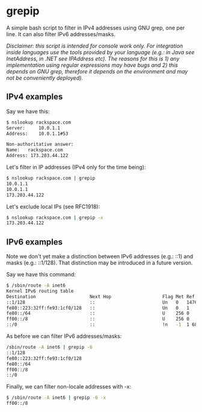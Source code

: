 # grepip
A simple bash script to filter in IPv4 addresses using GNU grep, one per line. It can also filter IPv6 addresses/masks.

*Disclaimer: this script is intended for console work only. For integration inside languages use the tools provided by your language (e.g.: in Java see InetAddress, in .NET see IPAddress etc). The reasons for this is 1) any implementation using regular expressions may have bugs and 2) this depends on GNU grep, therefore it depends on the environment and may not be conveniently deployed).*

IPv4 examples
----------

Say we have this:

```bash
$ nslookup rackspace.com
Server:		10.0.1.1
Address:	10.0.1.1#53

Non-authoritative answer:
Name:	rackspace.com
Address: 173.203.44.122
```

Let's filter in IP addresses (IPv4 only for the time being):

```bash
$ nslookup rackspace.com | grepip
10.0.1.1
10.0.1.1
173.203.44.122
```

Let's exclude local IPs (see RFC1918):

```bash
$ nslookup rackspace.com | grepip -x
173.203.44.122
```

IPv6 examples
-------------

Note we don't yet make a distinction between IPv6 addresses (e.g.: ::1) and masks (e.g.: ::1/128). That distinction may be introduced in a future version.

Say we have this command:

```bash
$ /sbin/route -A inet6               
Kernel IPv6 routing table
Destination                    Next Hop                   Flag Met Ref Use If
::1/128                        ::                         Un   0   1476629 lo
fe80::223:32ff:fe93:1cf0/128   ::                         Un   0   1     0 lo
fe80::/64                      ::                         U    256 0     0 eth0
ff00::/8                       ::                         U    256 0     0 eth0
::/0                           ::                         !n   -1  1 68283 lo
```

As before we can filter IPv6 addresses/masks:

```bash
/sbin/route -A inet6 | grepip -6
::1/128
fe80::223:32ff:fe93:1cf0/128
fe80::/64
ff00::/8
::/0
```

Finally, we can filter non-locale addresses with -x:

```bash
$ /sbin/route -A inet6 | grepip -6 -x
ff00::/8
```
